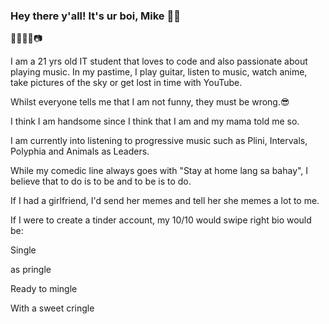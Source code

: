 ### Hey there y'all! It's ur boi, Mike 👋:metal:

:guitar::musical_keyboard::musical_note::notes::camera:

I am a 21 yrs old IT student that loves to code and also passionate about playing music.
In my pastime, I play guitar, listen to music, watch anime, take pictures of the sky or get lost in time with YouTube.

Whilst everyone tells me that I am not funny, they must be wrong.:sunglasses:

I think I am handsome since I think that I am and my mama told me so. 

I am currently into listening to progressive music such as Plini, Intervals, Polyphia and Animals as Leaders.

While my comedic line always goes with "Stay at home lang sa bahay", I believe that to do is to be and to be is to do. 

If I had a girlfriend, I'd send her memes and tell her she memes a lot to me.

If I were to create a tinder account, my 10/10 would swipe right bio would be:

Single 

as pringle

Ready to mingle

With a sweet cringle

<!--
**mgsc924/mgsc924** is a ✨ _special_ ✨ repository because its `README.md` (this file) appears on your GitHub profile.

Here are some ideas to get you started:

- 🔭 I’m currently working on ...
- 🌱 I’m currently learning ...
- 👯 I’m looking to collaborate on ...
- 🤔 I’m looking for help with ...
- 💬 Ask me about ...
- 📫 How to reach me: ...
- 😄 Pronouns: ...
- ⚡ Fun fact: ...
-->
